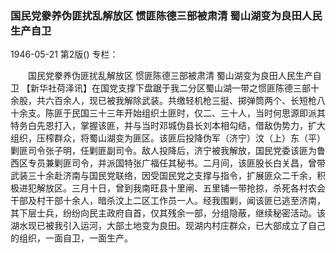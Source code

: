 ### 国民党豢养伪匪扰乱解放区  惯匪陈德三部被肃清  蜀山湖变为良田人民生产自卫

1946-05-21
第2版()
专栏：

　　国民党豢养伪匪扰乱解放区
    惯匪陈德三部被肃清
    蜀山湖变为良田人民生产自卫
    【新华社荷泽讯】在国党支撑下盘踞于我二分区蜀山湖一带之惯匪陈德三部十余股，共六百余人，现已被我解除武装。共缴轻机枪三挺、掷弹筒两个、长短枪八十余支。陈匪于民国三十三年开始组织土匪时，仅二、三十人，当时何思源即派其特务白先恩打入，掌握该匪，并与当时邓城伪县长刘本相勾结，借敌伪势力，扩大组织，压榨群众，将蜀山湖变为匪区。该匪后投降伪军（济宁）汶（上）东（平）剿匪司令张子明，任剿匪副司令。敌人投降后，济宁被我解放，国民党委该匪为鲁西区专员兼剿匪司令，并派国特张广福任其秘书。二月间，该匪股长白关昌，曾带武装三十余赴济南与国民党联络，因受国民党之支撑与指令，扩展匪众二千余，积极进犯解放区。三月十日，曾到我南旺县十里闸、五里铺一带抢掠，杀死各村农会干部及村干部十余人，暗杀汶上二区工作员一人。经我围剿，闻该匪已逃至济南，其下层士兵，纷纷向民主政府自首，仅其残余一部，分组隐蔽，继续秘密活动。该湖水现已被我引入运河，大部土地变为良田。现湖内村庄群众，已大部成立了自己的组织，一面自卫，一面生产。
